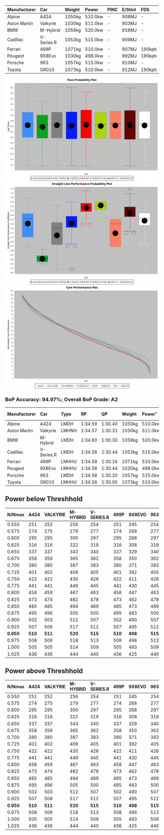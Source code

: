 | Manufacturer | Car        | Weight | Power   | PINC    | E/Stint | FDS     |
|:-|:-|:-|:-|:-|:-|:-|
| Alpine       | A424       | 1050kg | 510.0kw |    -    | 906MJ   |    -    |
| Aston Martin | Valkyrie   | 1030kg | 511.0kw |    -    | 903MJ   |    -    |
| BMW          | M-Hybrid   | 1059kg | 520.0kw |    -    | 916MJ   |    -    |
| Cadillac     | V-Series.R | 1053kg | 515.0kw |    -    | 909MJ   |    -    |
| Ferrari      | 499P       | 1071kg | 510.0kw |    -    | 907MJ   | 190kph  |
| Peugeot      | 9X8Evo     | 1030kg | 498.0kw |    -    | 892MJ   | 190kph  |
| Porsche      | 963        | 1057kg | 515.0kw |    -    | 910MJ   |    -    |
| Toyota       | GR010      | 1073kg | 510.0kw |    -    | 912MJ   | 190kph  |

![PACECHART](./IMG/AUTO.png)
![STRAIGHTLINEPERFORMANCECHART](./IMG/AUTO_sp.png)
![TYREPERFORMANCECHART](./IMG/AUTO_tw.png)

### BoP Accuracy: 94.97%; Overall BoP Grade: A2
| Manufacturer | Car        | Type  | RP      | QP      | Weight | Power¹  | Threshhold | PINC    | Power²   | E/Stint | AVG Vmax  | FDS     | RDLC | L/Stint | BOP-Grade | Model Accuracy | Model Points | Match%  | SimDiff |
|:-|:-|:-|:-|:-|:-|:-|:-|:-|:-|:-|:-|:-|:-|:-|:-|:-|:-|:-|:-|
| Alpine       | A424       | LMDH  | 1:34.59 | 1:30.40 | 1050kg | 510.0kw | 0.0kph     |    -    | 510.00kw |  906MJ  | 302.34kph |    -    | 1.02 | 37      | ~A1       | 99.58%         | 1429         | 98.20%  | +0.23   |
| Aston Martin | Valkyrie   | LMHNH | 1:34.57 | 1:30.31 | 1030kg | 511.0kw | 0.0kph     |    -    | 511.00kw |  903MJ  | 290.36kph |    -    | 1.06 | 37      | +C2       | 100.00%        | 247          | 72.66%  | #       |
| BMW          | M-Hybrid   | LMDH  | 1:34.60 | 1:30.30 | 1059kg | 520.0kw | 0.0kph     |    -    | 520.00kw |  916MJ  | 298.59kph |    -    | 1.02 | 37      | ~A1       | 99.97%         | 2912         | 100.00% | -0.21   |
| Cadillac     | V-Series.R | LMDH  | 1:34.58 | 1:30.44 | 1053kg | 515.0kw | 0.0kph     |    -    | 515.00kw |  909MJ  | 301.46kph |    -    | 1.02 | 37      | +A2       | 99.49%         | 5225         | 94.56%  | +0.26   |
| Ferrari      | 499P       | LMHHU | 1:34.59 | 1:30.16 | 1071kg | 510.0kw | 0.0kph     |    -    | 510.00kw |  907MJ  | 305.86kph | 190kph  | 1.02 | 37      | ~A1       | 100.00%        | 5378         | 99.18%  | -0.17   |
| Peugeot      | 9X8Evo     | LMHHU | 1:34.58 | 1:30.44 | 1030kg | 498.0kw | 0.0kph     |    -    | 498.00kw |  892MJ  | 307.92kph | 190kph  | 1.03 | 37      | ~A1       | 100.00%        | 1459         | 95.18%  | +0.36   |
| Porsche      | 963        | LMDH  | 1:34.58 | 1:30.20 | 1057kg | 515.0kw | 0.0kph     |    -    | 515.00kw |  910MJ  | 298.98kph |    -    | 1.02 | 37      | ~A1       | 99.92%         | 14207        | 100.00% | -0.10   |
| Toyota       | GR010      | LMHHU | 1:34.58 | 1:30.05 | 1073kg | 510.0kw | 0.0kph     |    -    | 510.00kw |  912MJ  | 304.03kph | 190kph  | 1.02 | 37      | ~A1       | 99.86%         | 4280         | 100.00% | -0.17   |

## Power below Threshhold
| N/Nmax    | A424    | VALKYRIE | M-HYBRID | V-SERIES.R | 499P    | 9X8EVO  | 963     | GR010   |
|:-|:-|:-|:-|:-|:-|:-|:-|:-|
|  0.550    |  251    |  252     |  256     |  254       |  251    |  245    |  254    |  251    |
|  0.575    |  274    |  275     |  279     |  277       |  274    |  268    |  277    |  274    |
|  0.600    |  295    |  295     |  300     |  297       |  295    |  288    |  297    |  295    |
|  0.625    |  316    |  316     |  322     |  319       |  316    |  308    |  319    |  316    |
|  0.650    |  337    |  337     |  343     |  340       |  337    |  329    |  340    |  337    |
|  0.675    |  358    |  359     |  365     |  362       |  358    |  350    |  362    |  358    |
|  0.700    |  380    |  380     |  387     |  383       |  380    |  371    |  383    |  380    |
|  0.725    |  401    |  402     |  409     |  405       |  401    |  392    |  405    |  401    |
|  0.750    |  422    |  422     |  430     |  426       |  422    |  411    |  426    |  422    |
|  0.775    |  441    |  441     |  449     |  445       |  441    |  430    |  445    |  441    |
|  0.800    |  458    |  459     |  467     |  463       |  458    |  447    |  463    |  458    |
|  0.825    |  473    |  474     |  482     |  478       |  473    |  462    |  478    |  473    |
|  0.850    |  485    |  485     |  494     |  489       |  485    |  473    |  489    |  485    |
|  0.875    |  495    |  496     |  505     |  500       |  495    |  483    |  500    |  495    |
|  0.900    |  502    |  503     |  512     |  507       |  502    |  490    |  507    |  502    |
|  0.925    |  507    |  508     |  517     |  512       |  507    |  495    |  512    |  507    |
| **0.950** | **510** | **511**  | **520**  | **515**    | **510** | **498** | **515** | **510** |
|  0.975    |  508    |  509     |  518     |  513       |  508    |  496    |  513    |  508    |
|  1.000    |  505    |  505     |  514     |  509       |  505    |  493    |  509    |  505    |
|  1.025    |  436    |  436     |  444     |  440       |  436    |  425    |  440    |  436    |

## Power above Threshhold
| N/Nmax    | A424    | VALKYRIE | M-HYBRID | V-SERIES.R | 499P    | 9X8EVO  | 963     | GR010   |
|:-|:-|:-|:-|:-|:-|:-|:-|:-|
|  0.550    |  251    |  252     |  256     |  254       |  251    |  245    |  254    |  251    |
|  0.575    |  274    |  275     |  279     |  277       |  274    |  268    |  277    |  274    |
|  0.600    |  295    |  295     |  300     |  297       |  295    |  288    |  297    |  295    |
|  0.625    |  316    |  316     |  322     |  319       |  316    |  308    |  319    |  316    |
|  0.650    |  337    |  337     |  343     |  340       |  337    |  329    |  340    |  337    |
|  0.675    |  358    |  359     |  365     |  362       |  358    |  350    |  362    |  358    |
|  0.700    |  380    |  380     |  387     |  383       |  380    |  371    |  383    |  380    |
|  0.725    |  401    |  402     |  409     |  405       |  401    |  392    |  405    |  401    |
|  0.750    |  422    |  422     |  430     |  426       |  422    |  411    |  426    |  422    |
|  0.775    |  441    |  441     |  449     |  445       |  441    |  430    |  445    |  441    |
|  0.800    |  458    |  459     |  467     |  463       |  458    |  447    |  463    |  458    |
|  0.825    |  473    |  474     |  482     |  478       |  473    |  462    |  478    |  473    |
|  0.850    |  485    |  485     |  494     |  489       |  485    |  473    |  489    |  485    |
|  0.875    |  495    |  496     |  505     |  500       |  495    |  483    |  500    |  495    |
|  0.900    |  502    |  503     |  512     |  507       |  502    |  490    |  507    |  502    |
|  0.925    |  507    |  508     |  517     |  512       |  507    |  495    |  512    |  507    |
| **0.950** | **510** | **511**  | **520**  | **515**    | **510** | **498** | **515** | **510** |
|  0.975    |  508    |  509     |  518     |  513       |  508    |  496    |  513    |  508    |
|  1.000    |  505    |  505     |  514     |  509       |  505    |  493    |  509    |  505    |
|  1.025    |  436    |  436     |  444     |  440       |  436    |  425    |  440    |  436    |
